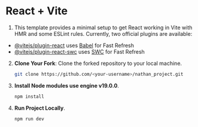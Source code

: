 # React + Vite

1. This template provides a minimal setup to get React working in Vite with HMR and some ESLint rules. Currently, two official plugins are available:

- [@vitejs/plugin-react](https://github.com/vitejs/vite-plugin-react/blob/main/packages/plugin-react/README.md) uses [Babel](https://babeljs.io/) for Fast Refresh
- [@vitejs/plugin-react-swc](https://github.com/vitejs/vite-plugin-react-swc) uses [SWC](https://swc.rs/) for Fast Refresh

2. **Clone Your Fork**: Clone the forked repository to your local machine.

   ```bash
   git clone https://github.com/<your-username>/nathan_project.git
   ```
3. **Install Node modules use engine v19.0.0**.

   ```bash
   npm install
   ```

4. **Run Project Locally**.

   ```bash
   npm run dev
   ```
